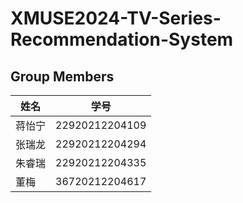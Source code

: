 # XMUSE2024-TV-Series-Recommendation-System

## Group Members
| 姓名 | 学号 |
| ------- | ------- |
|     蒋怡宁    |    22920212204109     |
|     张瑞龙    |    22920212204294     |
|     朱睿瑞    |    22920212204335     |
|     董梅    |    36720212204617     |
